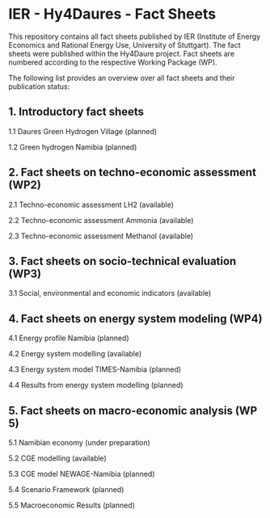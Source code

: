# IER - Hy4Daures - Fact Sheets
This repository contains all fact sheets published by IER (Institute of Energy Economics and Rational Energy Use, University of Stuttgart).
The fact sheets were published within the Hy4Daure project.
Fact sheets are numbered according to the respective Working Package (WP).

The following list provides an overview over all fact sheets and their publication status:

## 1.  Introductory fact sheets
1.1  Daures Green Hydrogen Village (planned)

1.2  Green hydrogen Namibia (planned)

## 2.  Fact sheets on techno-economic assessment (WP2)
2.1 Techno-economic assessment LH2 (available)

2.2 Techno-economic assessment Ammonia (available)

2.3 Techno-economic assessment Methanol (available)
 
## 3.  Fact sheets on socio-technical evaluation (WP3)
3.1 Social, environmental and economic indicators (available)

## 4.  Fact sheets on energy system modeling (WP4)
4.1 Energy profile Namibia (planned)

4.2 Energy system modelling (available)

4.3 Energy system model TIMES-Namibia (planned)

4.4 Results from energy system modelling (planned)

## 5.  Fact sheets on macro-economic analysis (WP 5)

5.1 Namibian economy (under preparation)

5.2 CGE modelling (available)

5.3 CGE model NEWAGE-Namibia (planned)

5.4 Scenario Framework (planned)

5.5 Macroeconomic Results (planned)
